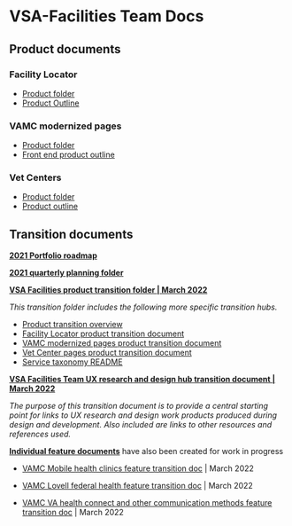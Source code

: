 # VSA-Facilities Team Docs

## Product documents

### Facility Locator
- [Product folder](https://github.com/department-of-veterans-affairs/va.gov-team/tree/master/products/facilities/facility-locator/product)
- [Product Outline](https://github.com/department-of-veterans-affairs/va.gov-team/blob/master/products/facilities/facility-locator/product/facility-locator-product-outline.md)

### VAMC modernized pages
- [Product folder](https://github.com/department-of-veterans-affairs/va.gov-team/tree/master/products/facilities/medical-centers)
- [Front end product outline](https://github.com/department-of-veterans-affairs/va.gov-team/blob/master/products/facilities/medical-centers/product/front-end-product-brief.md)

### Vet Centers
- [Product folder](https://github.com/department-of-veterans-affairs/va.gov-team/tree/master/products/facilities/vet-centers)
- [Product outline](https://github.com/department-of-veterans-affairs/va.gov-team/blob/master/products/facilities/vet-centers/product/product-brief.md)


## Transition documents

[**2021 Portfolio roadmap**](https://github.com/department-of-veterans-affairs/va.gov-team/blob/master/products/facilities/roadmaps/2021%20FACILITIES%20TEAM%20ROADMAPPLANNING%20TIMELINE.pdf)

[**2021 quarterly planning folder**](https://github.com/department-of-veterans-affairs/va.gov-team/blob/master/teams/vsa/teams/facility-locator/images/Facilities%204Q21%20Quarterly%20planning%20(1).pdf)

[**VSA Facilities product transition folder | March 2022**](https://github.com/department-of-veterans-affairs/va.gov-team/blob/master/teams/vsa/teams/facility-locator/product-transition-doc)

_This transition folder includes the following more specific transition hubs._

- [Product transition overview](https://github.com/department-of-veterans-affairs/va.gov-team/blob/master/teams/vsa/teams/facility-locator/product-transition-doc/product-transition-overview.md)
- [Facility Locator product transition document](https://github.com/department-of-veterans-affairs/va.gov-team/blob/master/teams/vsa/teams/facility-locator/product-transition-doc/facility-locator-transition.md) 
- [VAMC modernized pages product transition document](https://github.com/department-of-veterans-affairs/va.gov-team/blob/master/teams/vsa/teams/facility-locator/product-transition-doc/vamc-pages-transition.md) 
- [Vet Center pages product transition document](https://github.com/department-of-veterans-affairs/va.gov-team/blob/master/teams/vsa/teams/facility-locator/product-transition-doc/vet-center-pages-transition.md)
- [Service taxonomy README](https://github.com/department-of-veterans-affairs/va.gov-team/blob/master/products/facilities/taxonomy/readme.md)

[**VSA Facilities Team UX research and design hub transition document | March 2022**](https://github.com/department-of-veterans-affairs/va.gov-team/blob/master/teams/vsa/teams/facility-locator/product-transition-doc/vsa-ux-transition-doc.md)

_The purpose of this transition document is to provide a central starting point for links to UX research and design work products produced during design and development. Also included are links to other resources and references used._

[**Individual feature documents**](https://github.com/department-of-veterans-affairs/va.gov-team/tree/master/teams/vsa/teams/facility-locator/product-transition-doc/feature-docs) have also been created for work in progress

- [VAMC Mobile health clinics feature transition doc](https://github.com/department-of-veterans-affairs/va.gov-team/blob/master/teams/vsa/teams/facility-locator/product-transition-doc/feature-docs/mobile-health-clinics.md) | March 2022

- [VAMC Lovell federal health feature transition doc](https://github.com/department-of-veterans-affairs/va.gov-team/blob/master/teams/vsa/teams/facility-locator/product-transition-doc/feature-docs/lovell-federal-health.md) | March 2022

- [VAMC VA health connect and other communication methods feature transition doc](https://github.com/department-of-veterans-affairs/va.gov-team/blob/master/teams/vsa/teams/facility-locator/product-transition-doc/feature-docs/va-health-connnect-communications.md) | March 2022

